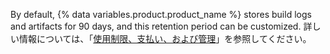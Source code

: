 By default, {% data variables.product.product_name %} stores build logs and artifacts for 90 days, and this retention period can be customized. 詳しい情報については、「[使用制限、支払い、および管理](/actions/reference/usage-limits-billing-and-administration#artifact-and-log-retention-policy)」を参照してください。
